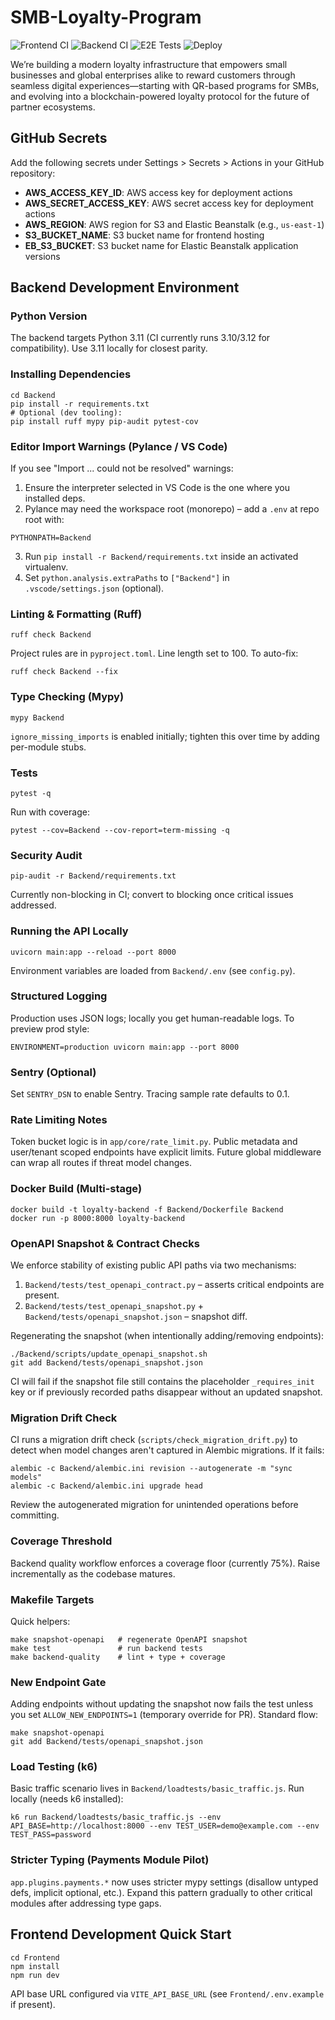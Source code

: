 # SMB-Loyalty-Program

![Frontend CI](https://github.com/dalingcebo1/SMB-Loyalty-Program/actions/workflows/frontend-ci.yml/badge.svg)
![Backend CI](https://github.com/dalingcebo1/SMB-Loyalty-Program/actions/workflows/backend-ci.yml/badge.svg)
![E2E Tests](https://github.com/dalingcebo1/SMB-Loyalty-Program/actions/workflows/e2e-tests.yml/badge.svg)
![Deploy](https://github.com/dalingcebo1/SMB-Loyalty-Program/actions/workflows/deploy.yml/badge.svg)

We’re building a modern loyalty infrastructure that empowers small businesses and global enterprises alike to reward customers through seamless digital experiences—starting with QR-based programs for SMBs, and evolving into a blockchain-powered loyalty protocol for the future of partner ecosystems.

## GitHub Secrets
Add the following secrets under Settings > Secrets > Actions in your GitHub repository:

- **AWS_ACCESS_KEY_ID**: AWS access key for deployment actions
- **AWS_SECRET_ACCESS_KEY**: AWS secret access key for deployment actions
- **AWS_REGION**: AWS region for S3 and Elastic Beanstalk (e.g., `us-east-1`)
- **S3_BUCKET_NAME**: S3 bucket name for frontend hosting
- **EB_S3_BUCKET**: S3 bucket name for Elastic Beanstalk application versions

## Backend Development Environment

### Python Version
The backend targets Python 3.11 (CI currently runs 3.10/3.12 for compatibility). Use 3.11 locally for closest parity.

### Installing Dependencies
```
cd Backend
pip install -r requirements.txt
# Optional (dev tooling):
pip install ruff mypy pip-audit pytest-cov
```

### Editor Import Warnings (Pylance / VS Code)
If you see "Import ... could not be resolved" warnings:
1. Ensure the interpreter selected in VS Code is the one where you installed deps.
2. Pylance may need the workspace root (monorepo) – add a `.env` at repo root with:
```
PYTHONPATH=Backend
```
3. Run `pip install -r Backend/requirements.txt` inside an activated virtualenv.
4. Set `python.analysis.extraPaths` to `["Backend"]` in `.vscode/settings.json` (optional).

### Linting & Formatting (Ruff)
```
ruff check Backend
```
Project rules are in `pyproject.toml`. Line length set to 100. To auto-fix:
```
ruff check Backend --fix
```

### Type Checking (Mypy)
```
mypy Backend
```
`ignore_missing_imports` is enabled initially; tighten this over time by adding per-module stubs.

### Tests
```
pytest -q
```
Run with coverage:
```
pytest --cov=Backend --cov-report=term-missing -q
```

### Security Audit
```
pip-audit -r Backend/requirements.txt
```
Currently non-blocking in CI; convert to blocking once critical issues addressed.

### Running the API Locally
```
uvicorn main:app --reload --port 8000
```
Environment variables are loaded from `Backend/.env` (see `config.py`).

### Structured Logging
Production uses JSON logs; locally you get human-readable logs. To preview prod style:
```
ENVIRONMENT=production uvicorn main:app --port 8000
```

### Sentry (Optional)
Set `SENTRY_DSN` to enable Sentry. Tracing sample rate defaults to 0.1.

### Rate Limiting Notes
Token bucket logic is in `app/core/rate_limit.py`. Public metadata and user/tenant scoped endpoints have explicit limits. Future global middleware can wrap all routes if threat model changes.

### Docker Build (Multi-stage)
```
docker build -t loyalty-backend -f Backend/Dockerfile Backend
docker run -p 8000:8000 loyalty-backend
```

### OpenAPI Snapshot & Contract Checks
We enforce stability of existing public API paths via two mechanisms:

1. `Backend/tests/test_openapi_contract.py` – asserts critical endpoints are present.
2. `Backend/tests/test_openapi_snapshot.py` + `Backend/tests/openapi_snapshot.json` – snapshot diff.

Regenerating the snapshot (when intentionally adding/removing endpoints):
```
./Backend/scripts/update_openapi_snapshot.sh
git add Backend/tests/openapi_snapshot.json
```
CI will fail if the snapshot file still contains the placeholder `_requires_init` key or if previously recorded paths disappear without an updated snapshot.

### Migration Drift Check
CI runs a migration drift check (`scripts/check_migration_drift.py`) to detect when model changes aren't captured in Alembic migrations. If it fails:
```
alembic -c Backend/alembic.ini revision --autogenerate -m "sync models"
alembic -c Backend/alembic.ini upgrade head
```
Review the autogenerated migration for unintended operations before committing.

### Coverage Threshold
Backend quality workflow enforces a coverage floor (currently 75%). Raise incrementally as the codebase matures.

### Makefile Targets
Quick helpers:
```
make snapshot-openapi   # regenerate OpenAPI snapshot
make test               # run backend tests
make backend-quality    # lint + type + coverage
```

### New Endpoint Gate
Adding endpoints without updating the snapshot now fails the test unless you set `ALLOW_NEW_ENDPOINTS=1` (temporary override for PR). Standard flow:
```
make snapshot-openapi
git add Backend/tests/openapi_snapshot.json
```

### Load Testing (k6)
Basic traffic scenario lives in `Backend/loadtests/basic_traffic.js`.
Run locally (needs k6 installed):
```
k6 run Backend/loadtests/basic_traffic.js --env API_BASE=http://localhost:8000 --env TEST_USER=demo@example.com --env TEST_PASS=password
```

### Stricter Typing (Payments Module Pilot)
`app.plugins.payments.*` now uses stricter mypy settings (disallow untyped defs, implicit optional, etc.). Expand this pattern gradually to other critical modules after addressing type gaps.


## Frontend Development Quick Start
```
cd Frontend
npm install
npm run dev
```

API base URL configured via `VITE_API_BASE_URL` (see `Frontend/.env.example` if present).

